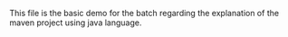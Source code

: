 This file is the basic demo for the batch regarding the explanation of the maven project using java language.
